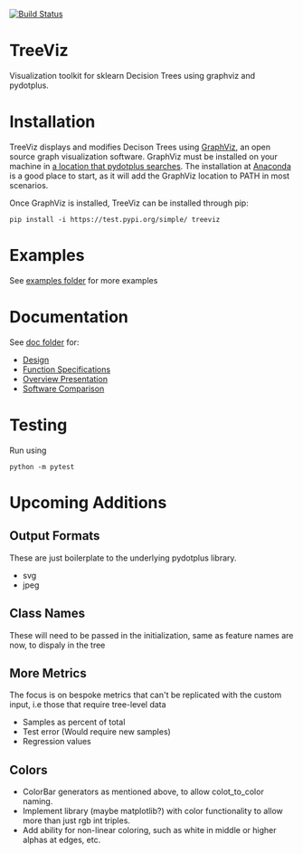 [![Build Status](https://app.travis-ci.com/CaseCal/TreeViz.svg?branch=main)](https://app.travis-ci.com/CaseCal/TreeViz)

# TreeViz

Visualization toolkit for sklearn Decision Trees using graphviz and pydotplus.

# Installation

TreeViz displays and modifies Decison Trees using [GraphViz](https://www.graphviz.org/), an open source graph visualization software. GraphViz must be installed on your machine in [a location that pydotplus searches](https://pydotplus.readthedocs.io/reference.html#pydotplus.graphviz.find_graphviz). The installation at [Anaconda](https://anaconda.org/anaconda/graphviz#:~:text=anaconda%20%2F%20packages%20%2F%20graphviz%201,Open%20Source%20graph%20visualization%20software.) is a good place to start, as it will add the GraphViz location to PATH in most scenarios.

Once GraphViz is installed, TreeViz can be installed through pip:

```
pip install -i https://test.pypi.org/simple/ treeviz
```

# Examples

See [examples folder](examples) for more examples

# Documentation

See [doc folder](doc) for:

- [Design](doc/Design%20Specification.md)
- [Function Specifications](doc/Function%20Specifications/treeviz)
- [Overview Presentation](doc/TreeViz.pptx)
- [Software Comparison](doc/Design%20Specification.md#Comparison)

# Testing

Run using

```
python -m pytest
```

# Upcoming Additions

## Output Formats

These are just boilerplate to the underlying pydotplus library.

- svg
- jpeg

## Class Names

These will need to be passed in the initialization, same as feature names are now, to dispaly in the tree

## More Metrics

The focus is on bespoke metrics that can't be replicated with the custom input, i.e those that require tree-level data

- Samples as percent of total
- Test error (Would require new samples)
- Regression values

## Colors

- ColorBar generators as mentioned above, to allow colot_to_color naming.
- Implement library (maybe matplotlib?) with color functionality to allow more than just rgb int triples.
- Add ability for non-linear coloring, such as white in middle or higher alphas at edges, etc.

